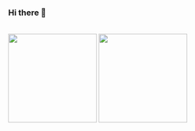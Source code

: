### Hi there 👋

 <div style="display: inline-block">
    <br>
    <img height="180em"  src="https://github-readme-stats-git-masterrstaa-rickstaa.vercel.app/api?username=kelmendes&show_icons=true&theme=merko&include_all_commits=true&count_private=true"/>
    <img height="180em" src="https://github-readme-stats-git-masterrstaa-rickstaa.vercel.app/api/top-langs/?username=kelmendes&layout=compact&langs_count=16&theme=highcontrast&count_private=true"/>
 </div>
